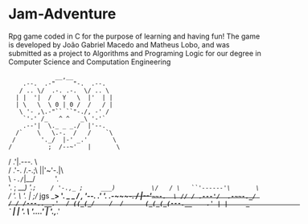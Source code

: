 # Jam-Adventure
Rpg game coded in C for the purpose of learning and having fun!
The game is developed by João Gabriel Macedo and Matheus Lobo, and was submitted as a project
to Algorithms and Programing Logic for our degree in Computer Science and Computation Engineering

                 __,__
        .--.  .-"     "-.  .--.
       / .. \/  .-. .-.  \/ .. \
      | |  '|  /   Y   \  |'  | |
      | \   \  \ 0 | 0 /  /   / |
       \ '- ,\.-"`` ``"-./, -' /
        `'-' /_   ^ ^   _\ '-'`
        .--'|  \._ _ _./  |'--. 
      /`    \   \.-.  /   /    `\
     /       '._/  |-' _.'       \
    /          ;  /--~'   |       \
   /        .'\|.-\--.     \       \
  /   .'-. /.-.;\  |\|'~'-.|\       \
  \       `-./`|_\_/ `     `\'.      \
   '.      ;     ___)        '.`;    /
     '-.,_ ;     ___)          \/   /
      \   ``'------'\       \   `  /
       '.    \       '.      |   ;/_
jgs  ___>     '.       \_ _ _/   ,  '--.
   .'   '.   .-~~~~~-. /     |--'`~~-.  \
  // / .---'/  .-~~-._/ / / /---..__.'  /
 ((_(_/    /  /      (_(_(_(---.__    .'
           | |     _              `~~`
           | |     \'.
            \ '....' |
             '.,___.'